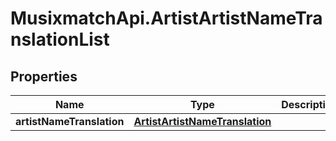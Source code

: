 # MusixmatchApi.ArtistArtistNameTranslationList

## Properties
Name | Type | Description | Notes
------------ | ------------- | ------------- | -------------
**artistNameTranslation** | [**ArtistArtistNameTranslation**](ArtistArtistNameTranslation.md) |  | [optional] 


